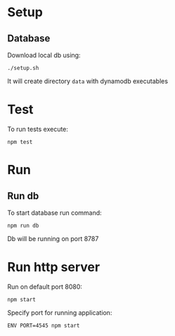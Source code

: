 # Setup 

## Database
Download local db using:
```
./setup.sh
```
It will create directory `data` with dynamodb executables

# Test

To run tests execute:
```
npm test
```

# Run

## Run db
To start database run command:
```
npm run db
```
Db will be running on port 8787

# Run http server
Run on default port 8080:
```
npm start
```
Specify port for running application:
```
ENV PORT=4545 npm start
```
